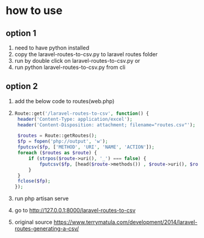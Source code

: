 # how to use

## option 1

1. need to have python installed
2. copy the laravel-routes-to-csv.py to laravel routes folder
3. run by double click on laravel-routes-to-csv.py or
4. run python laravel-routes-to-csv.py from cli

## option 2

1. add the below code to routes(web.php)

2. ```php
   Route::get('/laravel-routes-to-csv', function() {
   	header('Content-Type: application/excel');
   	header('Content-Disposition: attachment; filename="routes.csv"');
   
   	$routes = Route::getRoutes();
   	$fp = fopen('php://output', 'w');
   	fputcsv($fp, ['METHOD', 'URI', 'NAME', 'ACTION']);
   	foreach ($routes as $route) {
   		if (strpos($route->uri(), '_') === false) {
   			fputcsv($fp, [head($route->methods()) , $route->uri(), $route->getName(), $route->getActionName()]);
   		}
   	}
   	fclose($fp);
   });
   ```
   
3. run php artisan serve

4. go to http://127.0.0.1:8000/laravel-routes-to-csv

5. original source https://www.terrymatula.com/development/2014/laravel-routes-generating-a-csv/

















